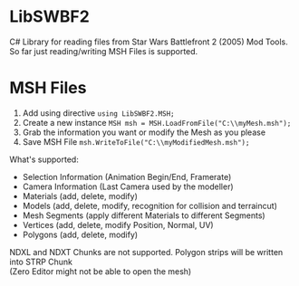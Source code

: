 # LibSWBF2
C# Library for reading files from Star Wars Battlefront 2 (2005) Mod Tools.<br />
So far just reading/writing MSH Files is supported.

# MSH Files
1. Add using directive ```using LibSWBF2.MSH;``` 
2. Create a new instance ```MSH msh = MSH.LoadFromFile("C:\\myMesh.msh");``` 
3. Grab the information you want or modify the Mesh as you please
4. Save MSH File ```msh.WriteToFile("C:\\myModifiedMesh.msh");```

What's supported:
- Selection Information (Animation Begin/End, Framerate)
- Camera Information (Last Camera used by the modeller)
- Materials (add, delete, modify)
- Models (add, delete, modify, recognition for collision and terraincut)
- Mesh Segments (apply different Materials to different Segments)
- Vertices (add, delete, modify Position, Normal, UV)
- Polygons (add, delete, modify)

NDXL and NDXT Chunks are not supported. Polygon strips will be written into STRP Chunk<br />
(Zero Editor might not be able to open the mesh)
